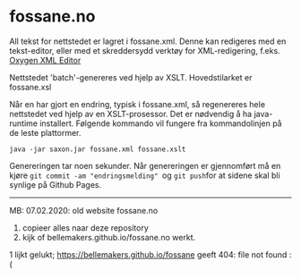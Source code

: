 # fossane.no

All tekst for nettstedet er lagret i fossane.xml. Denne kan redigeres med en tekst-editor, eller med et skreddersydd verktøy for XML-redigering, f.eks. [Oxygen XML Editor](https://www.oxygenxml.com)

Nettstedet 'batch'-genereres ved hjelp av XSLT. Hovedstilarket er fossane.xsl

Når en har gjort en endring, typisk i fossane.xml, så regenereres hele nettstedet ved hjelp av en XSLT-prosessor. Det er nødvendig å ha java-runtime installert. Følgende kommando vil fungere fra kommandolinjen på de leste plattormer.

    java -jar saxon.jar fossane.xml fossane.xslt

Genereringen tar noen sekunder. Når genereringen er gjennomført må en kjøre `git commit -am "endringsmelding" `og `git push`for at sidene skal bli synlige på Github Pages.

----------------------------------------------------------

MB: 07.02.2020:
old website fossane.no
<ol>
<li>copieer alles naar deze repository
<li>kijk of bellemakers.github.io/fossane.no werkt.
</ol>

1 lijkt gelukt; https://bellemakers.github.io/fossane geeft 404: file not found :(
